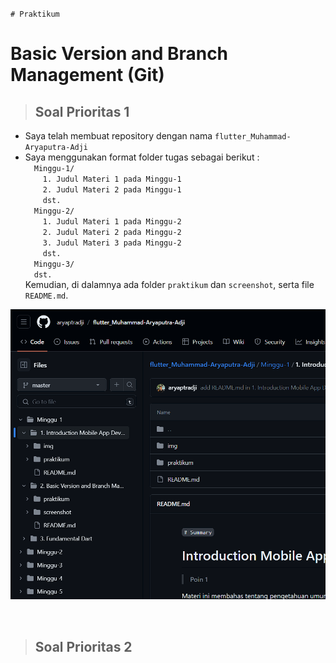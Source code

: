 ``# Praktikum``
# Basic Version and Branch Management (Git)

> <h2 style="border-bottom:none">Soal Prioritas 1</h2>
- Saya telah membuat repository dengan nama ``flutter_Muhammad-Aryaputra-Adji``
- Saya menggunakan format folder tugas sebagai berikut :   
  &emsp;``Minggu-1/``  
    &emsp;&emsp;``1. Judul Materi 1 pada Minggu-1``  
    &emsp;&emsp;``2. Judul Materi 2 pada Minggu-1``  
    &emsp;&emsp;``dst.``  
  &emsp;``Minggu-2/``  
    &emsp;&emsp;``1. Judul Materi 1 pada Minggu-2``  
    &emsp;&emsp;``2. Judul Materi 2 pada Minggu-2``  
    &emsp;&emsp;``3. Judul Materi 3 pada Minggu-2``  
    &emsp;&emsp;``dst.``  
  &emsp;``Minggu-3/``  
  &emsp;``dst.``  
Kemudian, di dalamnya ada folder ``praktikum`` dan ``screenshot``, serta file ``README.md``.


![folder repo pengumpulan tugas github.png](../screenshot/folder-repo-pengumpulantugas-github.png "Folder Repo Pengumpulan Tugas GitHub")

<br>

> <h2 style="border-bottom:none">Soal Prioritas 2</h2>


